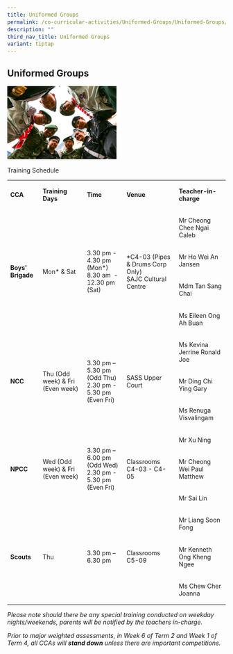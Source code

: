 ```yaml
---
title: Uniformed Groups
permalink: /co-curricular-activities/Uniformed-Groups/Uniformed-Groups/
description: ""
third_nav_title: Uniformed Groups
variant: tiptap
---
```

<h2>Uniformed Groups</h2><div class="isomer-image-wrapper"><img style="width:50%" height="auto" width="100%" src="/images/UG.jpg"></div><p>Training Schedule</p><table><tbody><tr><td rowspan="1" colspan="1"><p><strong>CCA</strong></p></td><td rowspan="1" colspan="1"><p><strong>Training Days</strong></p></td><td rowspan="1" colspan="1"><p><strong>Time</strong></p></td><td rowspan="1" colspan="1"><p><strong>Venue</strong></p></td><td rowspan="1" colspan="1"><p><strong>Teacher-in-charge</strong></p></td></tr><tr><td rowspan="4" colspan="1"><p><strong>Boys' Brigade</strong></p></td><td rowspan="4" colspan="1"><p>Mon* &amp; Sat</p></td><td rowspan="4" colspan="1"><p>3.30 pm - 4.30 pm (Mon*)<br>8.30 am&nbsp; - 12.30 pm (Sat)</p></td><td rowspan="4" colspan="1"><p>*C4-03 (Pipes &amp; Drums Corp Only)<br>SAJC Cultural Centre</p></td><td rowspan="1" colspan="1"><p>Mr Cheong Chee Ngai Caleb</p></td></tr><tr><td rowspan="1" colspan="1"><p>Mr Ho Wei An Jansen</p></td></tr><tr><td rowspan="1" colspan="1"><p>Mdm Tan Sang Chai</p></td></tr><tr><td rowspan="1" colspan="1"><p>Ms Eileen Ong Ah Buan</p></td></tr><tr><td rowspan="3" colspan="1"><p><strong>NCC</strong></p></td><td rowspan="3" colspan="1"><p>Thu (Odd week) &amp; Fri (Even week)</p></td><td rowspan="3" colspan="1"><p>3.30 pm – 5.30 pm (Odd Thu)<br>2.30 pm - 5.30 pm (Even Fri)</p></td><td rowspan="3" colspan="1"><p>SASS Upper Court</p></td><td rowspan="1" colspan="1"><p>Ms Kevina Jerrine Ronald Joe</p></td></tr><tr><td rowspan="1" colspan="1"><p>Mr Ding Chi Ying Gary</p></td></tr><tr><td rowspan="1" colspan="1"><p>Ms Renuga Visvalingam</p></td></tr><tr><td rowspan="3" colspan="1"><p><strong>NPCC</strong></p></td><td rowspan="3" colspan="1"><p>Wed (Odd week) &amp; Fri (Even week)</p></td><td rowspan="3" colspan="1"><p>3.30 pm – 6.00 pm (Odd Wed)<br>2.30 pm - 5.30 pm (Even Fri)</p></td><td rowspan="3" colspan="1"><p>Classrooms C4-03 - C4-05</p></td><td rowspan="1" colspan="1"><p>Mr Xu Ning</p></td></tr><tr><td rowspan="1" colspan="1"><p>Mr Cheong Wei Paul Matthew</p></td></tr><tr><td rowspan="1" colspan="1"><p>Mr Sai Lin</p></td></tr><tr><td rowspan="3" colspan="1"><p><strong>Scouts</strong></p></td><td rowspan="3" colspan="1"><p>Thu</p></td><td rowspan="3" colspan="1"><p>3.30 pm – 6.30 pm</p></td><td rowspan="3" colspan="1"><p>Classrooms C5-09</p></td><td rowspan="1" colspan="1"><p>Mr Liang Soon Fong</p></td></tr><tr><td rowspan="1" colspan="1"><p>Mr Kenneth Ong Kheng Ngee</p></td></tr><tr><td rowspan="1" colspan="1"><p>Ms Chew Cher Joanna</p></td></tr></tbody></table><p><em>Please note should there be any special training conducted on weekday nights/weekends, parents will be notified by the teachers in-charge.</em>&nbsp;</p><p><em>Prior to major weighted assessments, in Week 6 of Term 2 and Week 1 of Term 4, all CCAs will&nbsp;</em><strong><em>stand down</em></strong><em>&nbsp;unless there are important competitions.</em></p>